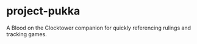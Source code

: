 # project-pukka

A Blood on the Clocktower companion for quickly referencing rulings and tracking games.
